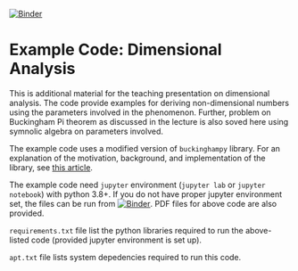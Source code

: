 [![Binder](https://mybinder.org/badge_logo.svg)](https://mybinder.org/v2/gh/mayanksuman/teaching_demo_code_dim_analysis/main?urlpath=lab/tree/dim_analysis.ipynb)


# Example Code: Dimensional Analysis

This is additional material for the teaching presentation on dimensional analysis. The code provide examples for deriving non-dimensional numbers using the parameters involved in the phenomenon. Further, problem on Buckingham Pi theorem as discussed in the lecture is also soved here using symnolic algebra on parameters involved. 

The example code uses a modified version of `buckinghampy` library. For an explanation of the motivation, background, and implementation of the library, see
[this article](http://ian-r-rose.github.io/automated-dimensional-analysis.html). 

The example code need `jupyter` environment (`jupyter lab` or `jupyter notebook`) with python 3.8+. If you do not have proper jupyter environment set, the files can be run from [![Binder](https://mybinder.org/badge_logo.svg)](https://mybinder.org/v2/gh/mayanksuman/teaching_demo_code_dim_analysis/main?urlpath=lab/tree/dim_analysis.ipynb). PDF files for above code are also provided.

`requirements.txt` file list the python libraries required to run the above-listed code (provided jupyter environment is set up).

`apt.txt` file lists system depedencies required to run this code.
